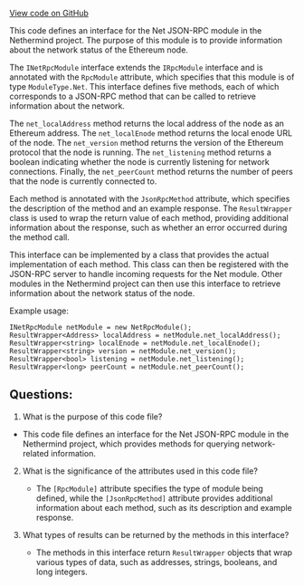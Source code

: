 [View code on GitHub](https://github.com/NethermindEth/nethermind/src/Nethermind/Nethermind.JsonRpc/Modules/Net/INetRpcModule.cs)

This code defines an interface for the Net JSON-RPC module in the Nethermind project. The purpose of this module is to provide information about the network status of the Ethereum node. 

The `INetRpcModule` interface extends the `IRpcModule` interface and is annotated with the `RpcModule` attribute, which specifies that this module is of type `ModuleType.Net`. This interface defines five methods, each of which corresponds to a JSON-RPC method that can be called to retrieve information about the network. 

The `net_localAddress` method returns the local address of the node as an Ethereum address. The `net_localEnode` method returns the local enode URL of the node. The `net_version` method returns the version of the Ethereum protocol that the node is running. The `net_listening` method returns a boolean indicating whether the node is currently listening for network connections. Finally, the `net_peerCount` method returns the number of peers that the node is currently connected to. 

Each method is annotated with the `JsonRpcMethod` attribute, which specifies the description of the method and an example response. The `ResultWrapper` class is used to wrap the return value of each method, providing additional information about the response, such as whether an error occurred during the method call. 

This interface can be implemented by a class that provides the actual implementation of each method. This class can then be registered with the JSON-RPC server to handle incoming requests for the Net module. Other modules in the Nethermind project can then use this interface to retrieve information about the network status of the node. 

Example usage:

```
INetRpcModule netModule = new NetRpcModule();
ResultWrapper<Address> localAddress = netModule.net_localAddress();
ResultWrapper<string> localEnode = netModule.net_localEnode();
ResultWrapper<string> version = netModule.net_version();
ResultWrapper<bool> listening = netModule.net_listening();
ResultWrapper<long> peerCount = netModule.net_peerCount();
```
## Questions: 
 1. What is the purpose of this code file?
   - This code file defines an interface for the Net JSON-RPC module in the Nethermind project, which provides methods for querying network-related information.

2. What is the significance of the attributes used in this code file?
   - The `[RpcModule]` attribute specifies the type of module being defined, while the `[JsonRpcMethod]` attribute provides additional information about each method, such as its description and example response.

3. What types of results can be returned by the methods in this interface?
   - The methods in this interface return `ResultWrapper` objects that wrap various types of data, such as addresses, strings, booleans, and long integers.